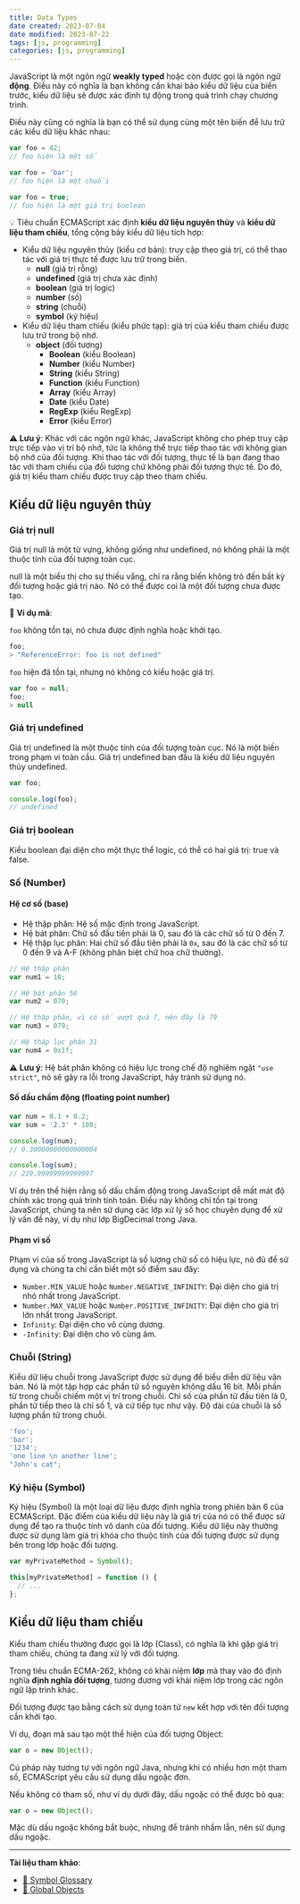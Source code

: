 ```yaml
---
title: Data Types
date created: 2023-07-04
date modified: 2023-07-22
tags: [js, programming]
categories: [js, programming]
---
```


JavaScript là một ngôn ngữ **weakly typed** hoặc còn được gọi là ngôn ngữ **động**. Điều này có nghĩa là bạn không cần khai báo kiểu dữ liệu của biến trước, kiểu dữ liệu sẽ được xác định tự động trong quá trình chạy chương trình.

Điều này cũng có nghĩa là bạn có thể sử dụng cùng một tên biến để lưu trữ các kiểu dữ liệu khác nhau:

```js
var foo = 42;
// foo hiện là một số

var foo = 'bar';
// foo hiện là một chuỗi

var foo = true;
// foo hiện là một giá trị boolean
```

💡 Tiêu chuẩn ECMAScript xác định **kiểu dữ liệu nguyên thủy** và **kiểu dữ liệu tham chiếu**, tổng cộng bảy kiểu dữ liệu tích hợp:

- Kiểu dữ liệu nguyên thủy (kiểu cơ bản): truy cập theo giá trị, có thể thao tác với giá trị thực tế được lưu trữ trong biến.
    - **null** (giá trị rỗng)
    - **undefined** (giá trị chưa xác định)
    - **boolean** (giá trị logic)
    - **number** (số)
    - **string** (chuỗi)
    - **symbol** (ký hiệu)
- Kiểu dữ liệu tham chiếu (kiểu phức tạp): giá trị của kiểu tham chiếu được lưu trữ trong bộ nhớ.
    - **object** (đối tượng)
        - **Boolean** (kiểu Boolean)
        - **Number** (kiểu Number)
        - **String** (kiểu String)
        - **Function** (kiểu Function)
        - **Array** (kiểu Array)
        - **Date** (kiểu Date)
        - **RegExp** (kiểu RegExp)
        - **Error** (kiểu Error)

⚠️ **Lưu ý**: Khác với các ngôn ngữ khác, JavaScript không cho phép truy cập trực tiếp vào vị trí bộ nhớ, tức là không thể trực tiếp thao tác với không gian bộ nhớ của đối tượng. Khi thao tác với đối tượng, thực tế là bạn đang thao tác với tham chiếu của đối tượng chứ không phải đối tượng thực tế. Do đó, giá trị kiểu tham chiếu được truy cập theo tham chiếu.

## Kiểu dữ liệu nguyên thủy

### Giá trị null

Giá trị null là một từ vựng, không giống như undefined, nó không phải là một thuộc tính của đối tượng toàn cục.

null là một biểu thị cho sự thiếu vắng, chỉ ra rằng biến không trỏ đến bất kỳ đối tượng hoặc giá trị nào. Nó có thể được coi là một đối tượng chưa được tạo.

🌰 **Ví dụ mã**:

`foo` không tồn tại, nó chưa được định nghĩa hoặc khởi tạo.

```js
foo;
> "ReferenceError: foo is not defined"
```

`foo` hiện đã tồn tại, nhưng nó không có kiểu hoặc giá trị.

```js
var foo = null;
foo;
> null
```

### Giá trị undefined

Giá trị undefined là một thuộc tính của đối tượng toàn cục. Nó là một biến trong phạm vi toàn cầu. Giá trị undefined ban đầu là kiểu dữ liệu nguyên thủy undefined.

```js
var foo;

console.log(foo);
// undefined
```

### Giá trị boolean

Kiểu boolean đại diện cho một thực thể logic, có thể có hai giá trị: true và false.

### Số (Number)

#### Hệ cơ số (base)

- Hệ thập phân: Hệ số mặc định trong JavaScript.
- Hệ bát phân: Chữ số đầu tiên phải là 0, sau đó là các chữ số từ 0 đến 7.
- Hệ thập lục phân: Hai chữ số đầu tiên phải là `0x`, sau đó là các chữ số từ 0 đến 9 và A-F (không phân biệt chữ hoa chữ thường).

```js
// Hệ thập phân
var num1 = 10;

// Hệ bát phân 56
var num2 = 070;

// Hệ thập phân, vì có số vượt quá 7, nên đây là 79
var num3 = 079;

// Hệ thập lục phân 31
var num4 = 0x1f;
```

⚠️ **Lưu ý**: Hệ bát phân không có hiệu lực trong chế độ nghiêm ngặt `"use strict"`, nó sẽ gây ra lỗi trong JavaScript, hãy tránh sử dụng nó.

#### Số dấu chấm động (floating point number)

```js
var num = 0.1 + 0.2;
var sum = '2.3' * 100;

console.log(num);
// 0.30000000000000004

console.log(sum);
// 229.99999999999997
```

Ví dụ trên thể hiện rằng số dấu chấm động trong JavaScript dễ mất mát độ chính xác trong quá trình tính toán. Điều này không chỉ tồn tại trong JavaScript, chúng ta nên sử dụng các lớp xử lý số học chuyên dụng để xử lý vấn đề này, ví dụ như lớp BigDecimal trong Java.

#### Phạm vi số

Phạm vi của số trong JavaScript là số lượng chữ số có hiệu lực, nó đủ để sử dụng và chúng ta chỉ cần biết một số điểm sau đây:

- `Number.MIN_VALUE` hoặc `Number.NEGATIVE_INFINITY`: Đại diện cho giá trị nhỏ nhất trong JavaScript.
- `Number.MAX_VALUE` hoặc `Number.POSITIVE_INFINITY`: Đại diện cho giá trị lớn nhất trong JavaScript.
- `Infinity`: Đại diện cho vô cùng dương.
- `-Infinity`: Đại diện cho vô cùng âm.

### Chuỗi (String)

Kiểu dữ liệu chuỗi trong JavaScript được sử dụng để biểu diễn dữ liệu văn bản. Nó là một tập hợp các phần tử số nguyên không dấu 16 bit. Mỗi phần tử trong chuỗi chiếm một vị trí trong chuỗi. Chỉ số của phần tử đầu tiên là 0, phần tử tiếp theo là chỉ số 1, và cứ tiếp tục như vậy. Độ dài của chuỗi là số lượng phần tử trong chuỗi.

```js
'foo';
'bar';
'1234';
'one line \n another line';
"John's cat";
```

### Ký hiệu (Symbol)

Ký hiệu (Symbol) là một loại dữ liệu được định nghĩa trong phiên bản 6 của ECMAScript. Đặc điểm của kiểu dữ liệu này là giá trị của nó có thể được sử dụng để tạo ra thuộc tính vô danh của đối tượng. Kiểu dữ liệu này thường được sử dụng làm giá trị khóa cho thuộc tính của đối tượng được sử dụng bên trong lớp hoặc đối tượng.

```js
var myPrivateMethod = Symbol();

this[myPrivateMethod] = function () {
  // ...
};
```

## Kiểu dữ liệu tham chiếu

Kiểu tham chiếu thường được gọi là lớp (Class), có nghĩa là khi gặp giá trị tham chiếu, chúng ta đang xử lý với đối tượng.

Trong tiêu chuẩn ECMA-262, không có khái niệm **lớp** mà thay vào đó định nghĩa **định nghĩa đối tượng**, tương đương với khái niệm lớp trong các ngôn ngữ lập trình khác.

Đối tượng được tạo bằng cách sử dụng toán tử `new` kết hợp với tên đối tượng cần khởi tạo.

Ví dụ, đoạn mã sau tạo một thể hiện của đối tượng Object:

```js
var o = new Object();
```

Cú pháp này tương tự với ngôn ngữ Java, nhưng khi có nhiều hơn một tham số, ECMAScript yêu cầu sử dụng dấu ngoặc đơn.

Nếu không có tham số, như ví dụ dưới đây, dấu ngoặc có thể được bỏ qua:

```js
var o = new Object();
```

Mặc dù dấu ngoặc không bắt buộc, nhưng để tránh nhầm lẫn, nên sử dụng dấu ngoặc.

---

**Tài liệu tham khảo**:

- [📖 Symbol Glossary](https://developer.mozilla.org/docs/Glossary/Symbol)
- [📖 Global Objects](https://developer.mozilla.org/docs/Web/JavaScript/Reference/Global_Objects)
